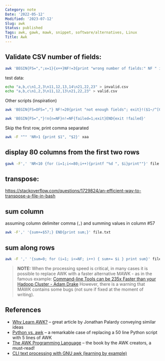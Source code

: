 ```yaml
---
Category: note
Date: '2022-05-12'
Modified: '2023-07-12'
Slug: awk
Status: published
Tags: awk, gawk, mawk, snippet, software/alternatives, Linux
Title: Awk
---
```


## Validate CSV number of fields:
```sh
awk 'BEGIN{FS=",";x=1}{x++}NF!=3{print "wrong number of fields:" NF " in line:" x; exit}' valid.csv
```

test data:
```sh
echo "a,b,c\n1,2,3\n11,12,13,14\n21,22,23" > invalid.csv
echo "a,b,c\n1,2,3\n11,12,13\n21,22,23" > valid.csv
```


Other scripts (inspiration)
```sh
awk 'BEGIN{FS=OFS=","} NF!=20{print "not enough fields"; exit}!($1~/^[0-9]$/) {print "1st field invalid"; exit}' file.csv
```


```sh
awk 'BEGIN{FS=","}!n{n=NF}n!=NF{failed=1;exit}END{exit !failed}'
```

Skip the first row, print comma separated
```sh
awk -F "^" 'NR>1 {print $1", "$2}' xaa
```


## display 80 columns from the first two rows
```sh
gawk -F',' 'NR<10 {for (i=1;i<=80;i++){printf "%d ", $i}print""}' file.txt
```

## transpose:
https://stackoverflow.com/questions/1729824/an-efficient-way-to-transpose-a-file-in-bash

## sum column
assuming column delimiter comma (`,`) and summing values in column #57
```sh
awk -F',' '{sum+=$57;} END{print sum;}' file.txt
```

## sum along rows
```sh
awk -F ',' '{sum=0; for (i=1; i<=NF; i++) { sum+= $i } print sum}' file.txt
```

> **NOTE:** 
> When the processing speed is critical, in many cases it is possible to replace AWK with a faster alternative MAWK - as in the famous example: [Command-line Tools can be 235x Faster than your Hadoop Cluster - Adam Drake](https://adamdrake.com/command-line-tools-can-be-235x-faster-than-your-hadoop-cluster.html) However, there is a warning that MAWK contains some bugs (not sure if fixed at the moment of writing).


## References
- [Why Learn AWK?](https://blog.jpalardy.com/posts/why-learn-awk/) – great article by Jonathan Palardy conveying similar ideas
- [Python vs. awk](https://pmitev.github.io/to-awk-or-not/Python_vs_awk/) – a remarkable case of replacing a 50 line Python script with 5 lines of AWK
- [The AWK Programming Language](https://archive.org/download/pdfy-MgN0H1joIoDVoIC7/The_AWK_Programming_Language.pdf) – the book by the AWK creators, a must-read!
- [CLI text processing with GNU awk (learning by example)](https://learnbyexample.github.io/learn_gnuawk/cover.html)
